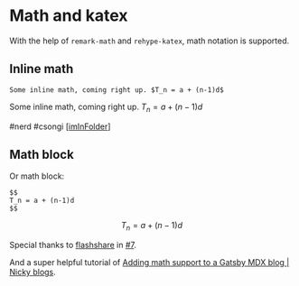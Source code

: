# Math and katex

With the help of `remark-math` and `rehype-katex`, math notation is supported.

## Inline math

```
Some inline math, coming right up. $T_n = a + (n-1)d$
```

Some inline math, coming right up. $T_n = a + (n-1)d$

#nerd #csongi
[[imInFolder]]

## Math block

Or math block:

```
$$
T_n = a + (n-1)d
$$
```

$$
T_n = a + (n-1)d
$$

Special thanks to [flashshare](https://github.com/flashshare) in [#7](https://github.com/hikerpig/foam-template-gatsby-kb/issues/7).

And a super helpful tutorial of [Adding math support to a Gatsby MDX blog | Nicky blogs](https://nickymeuleman.netlify.app/blog/math-gatsby-mdx#wiring-up-remark-math).

[//begin]: # "Autogenerated link references for markdown compatibility"
[imInFolder]: testWithFolder/imInFolder.md "imInFolder"
[//end]: # "Autogenerated link references"